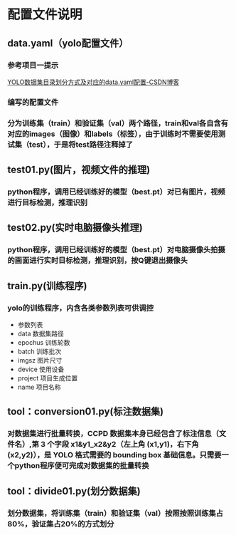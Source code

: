 # 配置文件说明
## data.yaml（yolo配置文件）
### 参考项目一提示
[YOLO数据集目录划分方式及对应的data.yaml配置-CSDN博客](https://blog.csdn.net/m0_50037012/article/details/147097529)
### 编写的配置文件
### 分为训练集（train）和验证集（val）两个路径，train和val各自含有对应的images（图像）和labels（标签），由于训练时不需要使用测试集（test），于是将test路径注释掉了
## test01.py(图片，视频文件的推理)
### python程序，调用已经训练好的模型（best.pt）对已有图片，视频进行目标检测，推理识别
## test02.py(实时电脑摄像头推理)
### python程序，调用已经训练好的模型（best.pt）对电脑摄像头拍摄的画面进行实时目标检测，推理识别，按Q键退出摄像头
## train.py(训练程序)
### yolo的训练程序，内含各类参数列表可供调控
- 参数列表
- data 数据集路径
- epochus 训练轮数
- batch 训练批次
- imgsz 图片尺寸
- device 使用设备
- project 项目生成位置
- name 项目名称
## tool：conversion01.py(标注数据集)
### 对数据集进行批量转换，CCPD 数据集本身已经包含了标注信息（文件名）,第 3 个字段 x1&y1_x2&y2（左上角 (x1,y1)，右下角 (x2,y2)），是 YOLO 格式需要的 bounding box 基础信息。只需要一个python程序便可完成对数据集的批量转换
## tool：divide01.py(划分数据集)
### 划分数据集，将训练集（train）和验证集（val）按照按照训练集占80%，验证集占20%的方式划分
